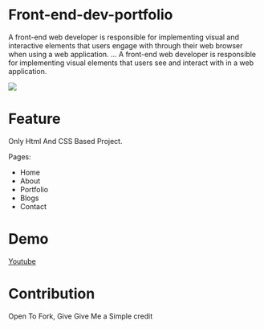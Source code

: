 # Front-end-dev-portfolio

A front-end web developer is responsible for implementing visual and interactive elements that users engage with through their web browser when using a web application. ... A front-end web developer is responsible for implementing visual elements that users see and interact with in a web application.

![](./fontendport.PNG)

# Feature
Only Html And CSS Based Project. 

Pages:
- Home 
- About
- Portfolio
- Blogs
- Contact


# Demo
[Youtube](https://youtu.be/BNOTvGjRj3A)


# Contribution
Open To Fork, Give Give Me a Simple credit
